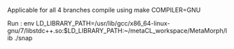Applicable for all 4 branches
compile using  make COMPILER=GNU

Run : env LD_LIBRARY_PATH=/usr/lib/gcc/x86_64-linux-gnu/7/libstdc++.so:$LD_LIBRARY_PATH:~/metaCL_workspace/MetaMorph/lib ./snap  <filename> <device number>

